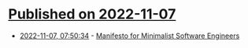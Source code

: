 # [Published on 2022-11-07](index.md)

* [2022-11-07, 07:50:34](https://news.ycombinator.com/item?id=33502538) - [Manifesto for Minimalist Software Engineers](http://minifesto.org/)
